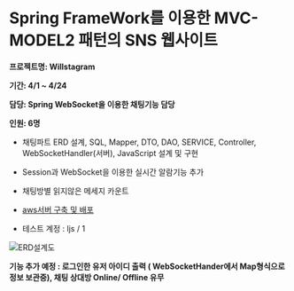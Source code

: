 Spring FrameWork를 이용한 MVC-MODEL2 패턴의 SNS 웹사이트
==

**프로젝트명: Willstagram**

**기간: 4/1 ~ 4/24**

**담당: Spring WebSocket을 이용한 채팅기능 담당**

**인원: 6명**

- 채팅파트 ERD 설계, SQL, Mapper, DTO, DAO, SERVICE, Controller, WebSocketHandler(서버), JavaScript 설계 및 구현


- Session과 WebSocket을 이용한 실시간 알람기능 추가


- 채팅방별 읽지않은 메세지 카운트

- [aws서버 구축 및 배포](http://13.125.189.179:8080/willstagram/sign_in)

- 테스트 계정 : ljs / 1

![ERD설계도](C:\willstagram.jpg "WillstagramERD")


**기능 추가 예정 : 로그인한 유저 아이디 출력 ( WebSocketHander에서 Map형식으로 정보 보관중), 채팅 상대방 Online/ Offline 유무**
